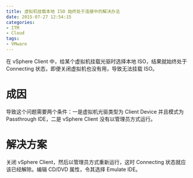 ```yaml
---
title: 虚拟机挂载本地 ISO 始终处于连接中的解决办法
date: 2015-07-27 12:54:15
categories:
- ITM
- Cloud
tags:
- VMware
---
```

在 vSphere Client 中，给某个虚拟机挂载光驱时选择本地 ISO，结果就始终处于 Connecting 状态，即便关闭虚拟机也没有用，导致无法挂载 ISO。

# 成因

导致这个问题需要两个条件：一是虚拟机光驱类型为 Client Device 并且模式为 Passthrough IDE，二是 vSphere Client 没有以管理员方式运行。

# 解决方案

关闭 vSphere Client，然后以管理员方式重新运行，这时 Connecting 状态就应该已经解除。编辑 CD/DVD 属性，令其选择 Emulate IDE。